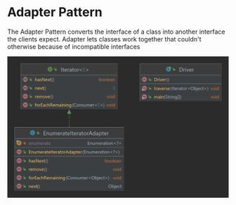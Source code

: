 # Adapter Pattern

The Adapter Pattern converts the interface of a class into
another interface the clients expect. Adapter lets classes work
together that couldn't otherwise because of incompatible interfaces

![UML Diagram for Adapter Pattern](/Adapter/UML.png "UML Diagram for Adapter Pattern")
